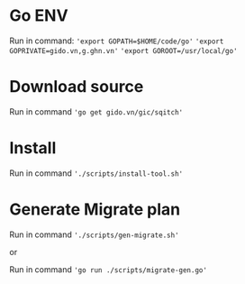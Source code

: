# Go ENV
Run in command: 
`'export GOPATH=$HOME/code/go'`
`'export GOPRIVATE=gido.vn,g.ghn.vn'`
`'export GOROOT=/usr/local/go'`

# Download source

Run in command `'go get gido.vn/gic/sqitch'`

# Install

Run in command `'./scripts/install-tool.sh'`

# Generate Migrate plan

Run in command `'./scripts/gen-migrate.sh'`

or 

Run in command `'go run ./scripts/migrate-gen.go'`